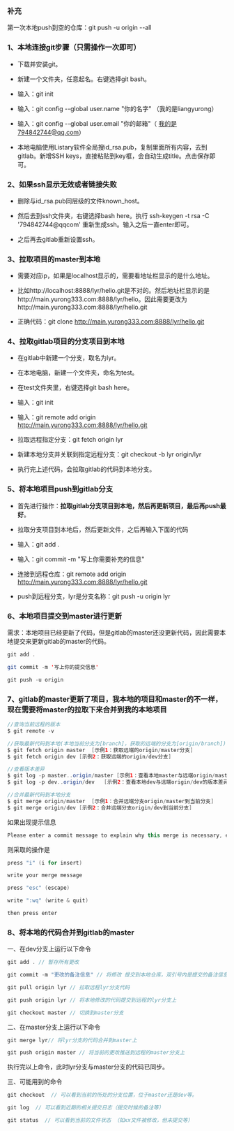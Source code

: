 ### 补充

第一次本地push到空的仓库：git push -u origin --all

### 1、本地连接git步骤（只需操作一次即可）

- 下载并安装git。 

- 新建一个文件夹，任意起名。右键选择git bash。

- 输入：git init

- 输入：git config --global user.name "你的名字" （我的是liangyurong）

- 输入：git config --global user.email "你的邮箱"（ 我的是794842744@qq.com）

- 本地电脑使用Listary软件全局搜id_rsa.pub，复制里面所有内容，去到gitlab。新增SSH keys，直接粘贴到key框，会自动生成title。点击保存即可。

### 2、如果ssh显示无效或者链接失败

- 删除与id_rsa.pub同层级的文件known_host。

- 然后去到ssh文件夹，右键选择bash here。执行 ssh-keygen -t rsa -C  '794842744@qqcom'  重新生成ssh。输入之后一直enter即可。

- 之后再去gitlab重新设置ssh。

### 3、拉取项目的master到本地

- 需要对应ip，如果是localhost显示的，需要看地址栏显示的是什么地址。

- 比如http://localhost:8888/lyr/hello.git是不对的。然后地址栏显示的是http://main.yurong333.com:8888/lyr/hello。因此需要更改为http://main.yurong333.com:8888/lyr/hello.git

- 正确代码：git clone http://main.yurong333.com:8888/lyr/hello.git

### 4、拉取gitlab项目的分支项目到本地

- 在gitlab中新建一个分支，取名为lyr。

- 在本地电脑，新建一个文件夹，命名为test。

- 在test文件夹里，右键选择git bash here。

- 输入：git init

- 输入：git remote add origin http://main.yurong333.com:8888/lyr/hello.git

- 拉取远程指定分支：git fetch origin lyr

- 新建本地分支并关联到指定远程分支：git checkout -b lyr origin/lyr

- 执行完上述代码，会拉取gitlab的代码到本地分支。

### 5、将本地项目push到gitlab分支

- 首先进行操作：**拉取gitlab分支项目到本地，然后再更新项目，最后再push最好**。

- 拉取分支项目到本地后，然后更新文件，之后再输入下面的代码

- 输入：git add .

- 输入：git commit -m "写上你需要补充的信息"

- 连接到远程仓库：git remote add origin http://main.yurong333.com:8888/lyr/hello.git

- push到远程分支，lyr是分支名称：git push -u origin lyr

### 6、本地项目提交到master进行更新

需求：本地项目已经更新了代码，但是gitlab的master还没更新代码，因此需要本地提交来更新gitlab的master的代码。

```java
git add .

git commit -m '写上你的提交信息'

git push -u origin

```
### 7、gitlab的master更新了项目，我本地的项目和master的不一样，现在需要将master的拉取下来合并到我的本地项目

```java
//查询当前远程的版本
$ git remote -v

//获取最新代码到本地(本地当前分支为[branch]，获取的远端的分支为[origin/branch])
$ git fetch origin master  [示例1：获取远端的origin/master分支]
$ git fetch origin dev [示例2：获取远端的origin/dev分支]

//查看版本差异
$ git log -p master..origin/master [示例1：查看本地master与远端origin/master的版本差异]
$ git log -p dev..origin/dev   [示例2：查看本地dev与远端origin/dev的版本差异]

//合并最新代码到本地分支
$ git merge origin/master  [示例1：合并远端分支origin/master到当前分支]
$ git merge origin/dev [示例2：合并远端分支origin/dev到当前分支]
```
如果出现提示信息

```java
Please enter a commit message to explain why this merge is necessary, especially if it merges an updated upstream into a topic branch
```
则采取的操作是
```java
press "i" (i for insert)

write your merge message

press "esc" (escape)

write ":wq" (write & quit)

then press enter
```
### 8、将本地的代码合并到gitlab的master

一、在dev分支上运行以下命令

```java
git add . // 暂存所有更改

git commit -m "更改的备注信息" // 将修改 提交到本地仓库，双引号内是提交的备注信息

git pull origin lyr // 拉取远程lyr分支代码

git push origin lyr // 将本地修改的代码提交到远程的lyr分支上

git checkout master // 切换到master分支
```

二、在master分支上运行以下命令

```java
git merge lyr// 将lyr分支的代码合并到master上

git push origin master // 将当前的更改推送到远程的master分支上
```

执行完以上命令，此时lyr分支与master分支的代码已同步。

三、可能用到的命令

```java
git checkout  // 可以看到当前的所处的分支位置，位于master还是dev等。

git log  // 可以看到近期的相关提交日志（提交时候的备注等）

git status  // 可以看到当前的文件状态 （如xx文件被修改，但未提交等）
```

